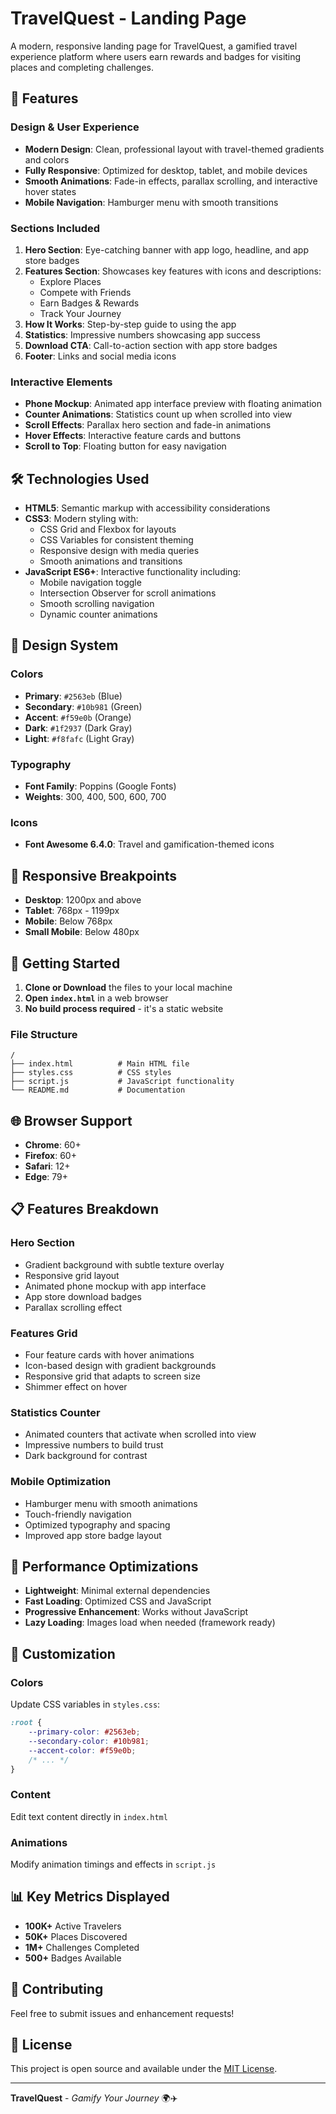 # TravelQuest - Landing Page

A modern, responsive landing page for TravelQuest, a gamified travel experience platform where users earn rewards and badges for visiting places and completing challenges.

## 🌟 Features

### Design & User Experience
- **Modern Design**: Clean, professional layout with travel-themed gradients and colors
- **Fully Responsive**: Optimized for desktop, tablet, and mobile devices
- **Smooth Animations**: Fade-in effects, parallax scrolling, and interactive hover states
- **Mobile Navigation**: Hamburger menu with smooth transitions

### Sections Included
1. **Hero Section**: Eye-catching banner with app logo, headline, and app store badges
2. **Features Section**: Showcases key features with icons and descriptions:
   - Explore Places
   - Compete with Friends
   - Earn Badges & Rewards
   - Track Your Journey
3. **How It Works**: Step-by-step guide to using the app
4. **Statistics**: Impressive numbers showcasing app success
5. **Download CTA**: Call-to-action section with app store badges
6. **Footer**: Links and social media icons

### Interactive Elements
- **Phone Mockup**: Animated app interface preview with floating animation
- **Counter Animations**: Statistics count up when scrolled into view
- **Scroll Effects**: Parallax hero section and fade-in animations
- **Hover Effects**: Interactive feature cards and buttons
- **Scroll to Top**: Floating button for easy navigation

## 🛠️ Technologies Used

- **HTML5**: Semantic markup with accessibility considerations
- **CSS3**: Modern styling with:
  - CSS Grid and Flexbox for layouts
  - CSS Variables for consistent theming
  - Responsive design with media queries
  - Smooth animations and transitions
- **JavaScript ES6+**: Interactive functionality including:
  - Mobile navigation toggle
  - Intersection Observer for scroll animations
  - Smooth scrolling navigation
  - Dynamic counter animations

## 🎨 Design System

### Colors
- **Primary**: `#2563eb` (Blue)
- **Secondary**: `#10b981` (Green)
- **Accent**: `#f59e0b` (Orange)
- **Dark**: `#1f2937` (Dark Gray)
- **Light**: `#f8fafc` (Light Gray)

### Typography
- **Font Family**: Poppins (Google Fonts)
- **Weights**: 300, 400, 500, 600, 700

### Icons
- **Font Awesome 6.4.0**: Travel and gamification-themed icons

## 📱 Responsive Breakpoints

- **Desktop**: 1200px and above
- **Tablet**: 768px - 1199px
- **Mobile**: Below 768px
- **Small Mobile**: Below 480px

## 🚀 Getting Started

1. **Clone or Download** the files to your local machine
2. **Open `index.html`** in a web browser
3. **No build process required** - it's a static website

### File Structure
```
/
├── index.html          # Main HTML file
├── styles.css          # CSS styles
├── script.js           # JavaScript functionality
└── README.md           # Documentation
```

## 🌐 Browser Support

- **Chrome**: 60+
- **Firefox**: 60+
- **Safari**: 12+
- **Edge**: 79+

## 📋 Features Breakdown

### Hero Section
- Gradient background with subtle texture overlay
- Responsive grid layout
- Animated phone mockup with app interface
- App store download badges
- Parallax scrolling effect

### Features Grid
- Four feature cards with hover animations
- Icon-based design with gradient backgrounds
- Responsive grid that adapts to screen size
- Shimmer effect on hover

### Statistics Counter
- Animated counters that activate when scrolled into view
- Impressive numbers to build trust
- Dark background for contrast

### Mobile Optimization
- Hamburger menu with smooth animations
- Touch-friendly navigation
- Optimized typography and spacing
- Improved app store badge layout

## 🎯 Performance Optimizations

- **Lightweight**: Minimal external dependencies
- **Fast Loading**: Optimized CSS and JavaScript
- **Progressive Enhancement**: Works without JavaScript
- **Lazy Loading**: Images load when needed (framework ready)

## 🔧 Customization

### Colors
Update CSS variables in `styles.css`:
```css
:root {
    --primary-color: #2563eb;
    --secondary-color: #10b981;
    --accent-color: #f59e0b;
    /* ... */
}
```

### Content
Edit text content directly in `index.html`

### Animations
Modify animation timings and effects in `script.js`

## 📊 Key Metrics Displayed

- **100K+** Active Travelers
- **50K+** Places Discovered
- **1M+** Challenges Completed
- **500+** Badges Available

## 🤝 Contributing

Feel free to submit issues and enhancement requests!

## 📄 License

This project is open source and available under the [MIT License](LICENSE).

---

**TravelQuest** - *Gamify Your Journey* 🌍✈️